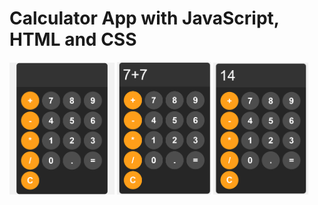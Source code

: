 # Calculator App with JavaScript, HTML and CSS

<img src="./assets/Calculator-js.png" alt="drawing" width="168"/>

<img src="./assets/Calculator-js2.png" alt="drawing" width="150"/>

<img src="./assets/Calculator-js3.png" alt="drawing" width="152"/>
